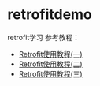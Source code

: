 # retrofitdemo
retrofit学习
参考教程：
- [Retrofit使用教程(一)](http://www.devwiki.net/2016/03/02/Retrofit-Use-Course-1/)
- [Retrofit使用教程(二)](http://www.devwiki.net/2016/03/19/Retrofit-Use-Course-2/)
- [Retrofit使用教程(三)](http://www.devwiki.net/2016/03/25/Retrofit-Use-Course-3/)
